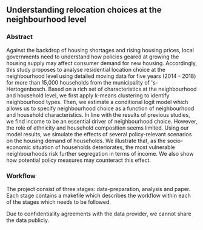 ## Understanding relocation choices at the neighbourhood level

### Abstract
Against the backdrop of housing shortages and rising housing prices, local governments need to understand how policies geared at growing the housing supply may affect consumer demand for new housing. Accordingly, this study proposes to analyse residential location choice at the neighbourhood level using detailed moving data for five years (2014 - 2018) for more than 15,000 households from the municipality of 's-Hertogenbosch. Based on a rich set of characteristics at the neighbourhood and household level, we first apply k-means clustering to identify neighbourhood types. Then, we estimate a conditional logit model which allows us to specify neighbourhood choice as a function of neighbourhood and household characteristics. In line with the results of previous studies, we find income to be an essential driver of neighbourhood choice. However, the role of ethnicity and household composition seems limited. Using our model results, we simulate the effects of several policy-relevant scenarios on the housing demand of households. We illustrate that, as the socio-economic situation of households deteriorates, the most vulnerable neighbourhoods risk further segregation in terms of income. We also show how potential policy measures may counteract this effect.

### Workflow
The project consist of three stages: data-preparation, analysis and paper. Each stage contains a makefile which describes the workflow within each of the stages which needs to be followed. 

Due to confidentiality agreements with the data provider, we cannot share the data publicly. 
